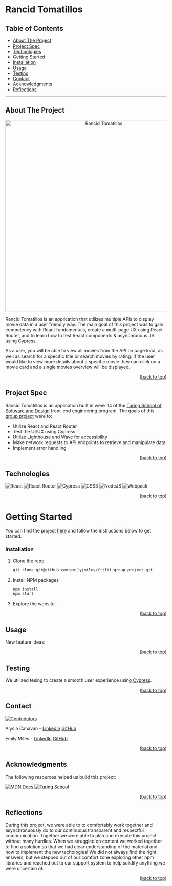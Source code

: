 <a name="readme-top"></a>

# Rancid Tomatillos

## Table of Contents

- [About The Project](#about-the-project)
- [Project Spec](#project-spec)
- [Technologies](#technologies)
- [Getting Started](#getting-started)
- [Installation](#installation)
- [Usage](#usage)
- [Testing](#testing)
- [Contact](#contact)
- [Acknowledgments](#acknowledgments)
- [Reflections](#reflections)

---

## About The Project

<p align="center">
  <img width="600" alt="Rancid Tomatillos" logo" src="https://user-images.githubusercontent.com/103063934/197625789-9a6ffc7a-c6cb-4660-87b6-c2268fb15c9b.png">
</p>

Rancid Tomatillos is an application that utilizes multiple APIs to display movie data in a user friendly way. The main goal of this project was to gain competency with React fundamentals, create a multi-page UX using React Router, and to learn how to test React components & asynchronous JS using Cypress.

As a user, you will be able to view all movies from the API on page load, as well as search for a specific title or search movies by rating. If the user would like to view more details about a specific movie they can click on a movie card and a single movies overview will be displayed.

<p align="right">(<a href="#readme-top">back to top</a>)</p>

## Project Spec

Rancid Tomatillos is an application built in week 14 of the [Turing School of Software and Design](https://turing.edu/) front-end engineering program. The goals of this [group project](https://frontend.turing.edu/projects/module-3/rancid-tomatillos-v3.html) were to:

- Utilize React and React Router
- Test the UI/UX using Cypress
- Utilize Lighthouse and Wave for accessibility
- Make network requests to API endpoints to retrieve and manipulate data
- Implement error handling

<p align="right">(<a href="#readme-top">back to top</a>)</p>

## Technologies

![React](https://img.shields.io/badge/React-20232A?style=for-the-badge&logo=react&logoColor=61DAFB)
![React Router](https://img.shields.io/badge/React_Router-CA4245?style=for-the-badge&logo=react-router&logoColor=white)
![Cypress](https://img.shields.io/badge/-cypress-%23E5E5E5?style=for-the-badge&logo=cypress&logoColor=058a5e)
![CSS3](https://img.shields.io/badge/css3-%231572B6.svg?style=for-the-badge&logo=css3&logoColor=white)
![NodeJS](https://img.shields.io/badge/node.js-6DA55F?style=for-the-badge&logo=node.js&logoColor=white)
![Webpack](https://img.shields.io/badge/webpack-%238DD6F9.svg?style=for-the-badge&logo=webpack&logoColor=black)

<p align="right">(<a href="#readme-top">back to top</a>)</p>

<!-- GETTING STARTED -->

# Getting Started

You can find the project [here](https://github.com/alyciacan/rancid-tomatillos) and follow the instructions below to get started.

### Installation

1. Clone the repo
   ```sh
   git clone git@github.com:emilyjmiles/fitlit-group-project.git
   ```
2. Install NPM packages
   ```sh
   npm install
   npm start
   ```
3. Explore the website.

<p align="right">(<a href="#readme-top">back to top</a>)</p>

<!-- USAGE EXAMPLES -->

## Usage

New feature ideas:

<p align="right">(<a href="#readme-top">back to top</a>)</p>

## Testing

We utilized tesing to create a smooth user experience using [Cypress](https://www.cypress.io/).

<p align="right">(<a href="#readme-top">back to top</a>)</p>

<!-- CONTACT -->

## Contact

[![Contributors][contributors-shield]][contributors-url]

Alycia Canavan - [LinkedIn](https://www.linkedin.com/in/alycia-canavan/) [GitHub](https://github.com/alyciacan)

Emily Miles - [LinkedIn](https://www.linkedin.com/in/emilyjmiles/) [GitHub](https://github.com/emilyjmiles)

<p align="right">(<a href="#readme-top">back to top</a>)</p>

<!-- ACKNOWLEDGMENTS -->

## Acknowledgments

The following resources helped us build this project:

[![MDN Docs][mdn-shield]][mdn]
[![Turing School](https://img.shields.io/badge/Turing_School-030303?style=for-the-badge)](https://turing.edu/)

<p align="right">(<a href="#readme-top">back to top</a>)</p>

## Reflections

During this project, we were able to to comfortably work together and asynchronuously do to our continuous transparent and respectful communication. Together we were able to plan and execute this project without many hurdles. When we struggled on content we worked together to find a solution so that we had clear understanding of the material and how to implement the new techologies! We did not always find the right answers, but we stepped out of our comfort zone exploring other npm libraries and reached out to our support system to help solidify anything we were uncertain of.

<p align="right">(<a href="#readme-top">back to top</a>)</p>

<!-- MARKDOWN LINKS & IMAGES -->
<!-- https://www.markdownguide.org/basic-syntax/#reference-style-links -->

[youtube-shield]: https://img.shields.io/badge/YouTube-%23FF0000.svg?style=for-the-badge&logo=YouTube&logoColor=white
[charts-youtube-link]: https://www.youtube.com/c/ChartJS-tutorials
[mdn-shield]: https://img.shields.io/badge/MDN_Web_Docs-black?style=for-the-badge&logo=mdnwebdocs&logoColor=white
[mdn]: https://developer.mozilla.org/en-US/
[charts-url]: https://www.chartjs.org/docs/latest/
[charts]: https://img.shields.io/badge/chart.js-F5788D.svg?style=for-the-badge&logo=chart.js&logoColor=white
[contributors-shield]: https://img.shields.io/badge/Contributors-2-2ea44f?style=for-the-badge
[contributors-url]: https://github.com/emilyjmiles/fitlit-group-project/graphs/contributors
[product-screenshot]: images/screenshot.png
